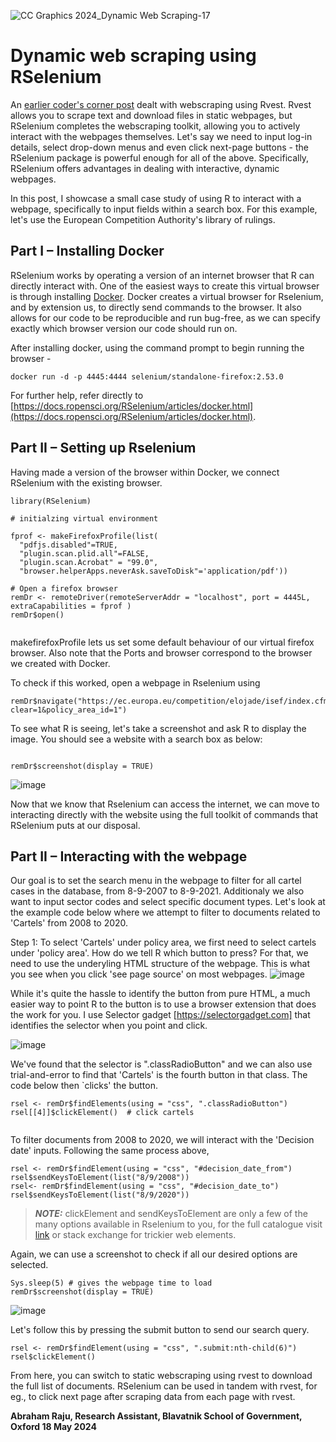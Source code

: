 
![CC Graphics 2024_Dynamic Web Scraping-17](https://github.com/csae-coders-corner/dyn-web-scrape/assets/148211163/ff6e5fd1-66ee-4873-9303-f6df87c36167)


# Dynamic web scraping using RSelenium

An [earlier coder's corner post](https://github.com/csae-coders-corner/Webscraping) dealt with webscraping using Rvest. Rvest allows you to scrape text and download files in static webpages, but RSelenium completes the webscraping toolkit, allowing you to actively interact with the webpages themselves. Let's say we need to input log-in details, select drop-down menus and even click next-page buttons - the RSelenium package is powerful enough for all of the above. Specifically, RSelenium offers advantages in dealing with interactive, dynamic webpages.


In this post, I showcase a small case study of using R to interact with a webpage, specifically to input fields within a search box. For this example, let's use the European Competition Authority's library of rulings.

## Part I – Installing Docker



RSelenium works by operating a version of an internet browser that R can directly interact with. One of the easiest ways to create this virtual browser is through installing [Docker](https://www.docker.com). Docker creates a virtual browser for Rselenium, and by extension us, to directly send commands to the browser. It also allows for our code to be reproducible and run bug-free, as we can specify exactly which browser version our code should run on.

After installing docker, using the command prompt to begin running the browser - 

```
docker run -d -p 4445:4444 selenium/standalone-firefox:2.53.0
```
For further help, refer directly to [https://docs.ropensci.org/RSelenium/articles/docker.html](https://docs.ropensci.org/RSelenium/articles/docker.html).

## Part II – Setting up Rselenium

Having made a version of the browser within Docker, we connect RSelenium with the existing browser.


```
library(RSelenium)
  
# initialzing virtual environment

fprof <- makeFirefoxProfile(list(
  "pdfjs.disabled"=TRUE,
  "plugin.scan.plid.all"=FALSE,
  "plugin.scan.Acrobat" = "99.0",
  "browser.helperApps.neverAsk.saveToDisk"='application/pdf'))

# Open a firefox browser
remDr <- remoteDriver(remoteServerAddr = "localhost", port = 4445L, extraCapabilities = fprof )
remDr$open()


```
makefirefoxProfile lets us set some default behaviour of our virtual firefox browser. Also note that the Ports and browser correspond to the browser we created with Docker. 

To check if this worked, open a webpage in Rselenium using 

```
remDr$navigate("https://ec.europa.eu/competition/elojade/isef/index.cfm?clear=1&policy_area_id=1")

```

To see what R is seeing, let's take a screenshot and ask R to display the image. You should see a website with a search box as below:

```

remDr$screenshot(display = TRUE)

```

![image](https://github.com/csae-coders-corner/dyn-web-scrape/assets/64132992/5c115dc6-ccc1-48f1-97bb-3e46bb793457)


Now that we know that Rselenium can access the internet, we can move to interacting directly with the website using the full toolkit of commands that RSelenium puts at our disposal.




## Part II – Interacting with the webpage


Our goal is to set the search menu in the webpage to filter for all cartel cases in the database,  from 8-9-2007 to 8-9-2021. Additionaly we also want to input sector codes  and select specific document types. Let's look at the example code below where we attempt to filter to documents related to 'Cartels' from 2008 to 2020.


Step 1: To select 'Cartels' under policy area, we first need to select cartels under 'policy area'. How do we tell R which button to press? For that, we need to use the underyling HTML structure of the webpage. This is what you see when you click 'see page source' on most webpages.
![image](https://github.com/csae-coders-corner/dyn-web-scrape/assets/64132992/ce8a5aa5-a313-42d0-8c1f-3b82eda967fc)


While it's quite the hassle to identify the button from pure HTML, a much easier way to point R to the button is to use a browser extension that does the work for you. I use Selector gadget [https://selectorgadget.com] that identifies the selector when you point and click.


![image](https://github.com/csae-coders-corner/dyn-web-scrape/assets/64132992/7ea12515-b0dc-411b-a277-c3d9aa5c8815)


We've found that the selector is ".classRadioButton" and we can also use trial-and-error to find that 'Cartels' is the fourth button in that class. The code below then `clicks' the button.


```
rsel <- remDr$findElements(using = "css", ".classRadioButton") 
rsel[[4]]$clickElement()  # click cartels


```


To filter documents from 2008 to 2020, we will interact with the 'Decision date' inputs. Following the same process above,

```
rsel <- remDr$findElement(using = "css", "#decision_date_from")
rsel$sendKeysToElement(list("8/9/2008"))
rsel<- remDr$findElement(using = "css", "#decision_date_to")
rsel$sendKeysToElement(list("8/9/2020"))
```


> **_NOTE:_**  clickElement and sendKeysToElement are only a few of the many options available in Rselenium to you, for the full catalogue visit [link](https://cran.r-project.org/web/packages/RSelenium/RSelenium.pdf) or stack exchange for trickier web elements.

Again, we can use a screenshot to check if all our desired options are selected.
```
Sys.sleep(5) # gives the webpage time to load
remDr$screenshot(display = TRUE)

```


![image](https://github.com/csae-coders-corner/dyn-web-scrape/assets/64132992/b5d21d4b-de69-47f6-a9a2-2b9088d2e7af)



Let's follow this by pressing the submit button to send our search query.



```
rsel <- remDr$findElement(using = "css", ".submit:nth-child(6)")
rsel$clickElement()
```

From here, you can switch to static webscraping using rvest to download the full list of documents. RSelenium can be used in tandem with rvest, for eg., to click next page after scraping data from each page with rvest.



**Abraham Raju, Research Assistant, Blavatnik School of Government, Oxford 18 May 2024**
